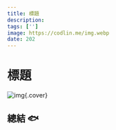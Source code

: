 ```yaml
---
title: 標題
description:
tags: ['']
image: https://codlin.me/img.webp
date: 202
---
```


# 標題

![img](/img.webp){.cover}

## 總結 🐟
